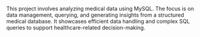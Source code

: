 This project involves analyzing medical data using MySQL. The focus is on data management, querying, and generating insights from a structured medical database. It showcases efficient data handling and complex SQL queries to support healthcare-related decision-making.
